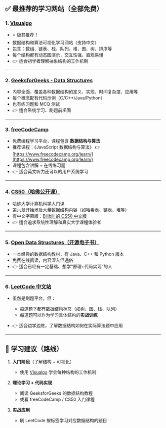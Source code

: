 ## ✅ 最推荐的学习网站（全部免费）

### 1. [Visualgo](https://visualgo.net/zh)

* ⭐ 极其推荐！
* 数据结构和算法可视化学习网站（支持中文）
* 包含：数组、链表、栈、队列、堆、图、树、排序等
* 每个结构都有动态图演示，交互性强、直观易懂
* 👉 适合初学者理解抽象结构的工作机制

---

### 2. [GeeksforGeeks - Data Structures](https://www.geeksforgeeks.org/data-structures/)

* 内容全面，覆盖各种数据结构的定义、实现、时间复杂度、应用等
* 每个概念配有代码示例（C/C++/Java/Python）
* 也有练习题和 MCQ 测试
* 👉 适合系统学习、刷题前巩固

---

### 3. [freeCodeCamp](https://www.freecodecamp.org/)

* 免费编程学习平台，课程包含 **数据结构与算法**
* 推荐课程：《JavaScript 数据结构与算法》
  👉 [https://www.freecodecamp.org/learn/](https://www.freecodecamp.org/learn/)
* 课程包含讲解 + 在线练习题
* 👉 适合英文听力还可以的用户系统学习

---

### 4. [CS50（哈佛公开课）](https://cs50.harvard.edu/x/)

* 哈佛大学计算机科学入门课
* 第六章开始涉及大量数据结构内容（如哈希表、链表、堆等）
* 有中文字幕版：[Bilibili 的 CS50 中文版](https://www.bilibili.com/video/BV1PE411A7CV)
* 👉 适合追求系统性理解和真实大学课程体验者

---

### 5. [Open Data Structures（开源电子书）](https://opendatastructures.org/)

* 一本经典的数据结构教材，有 Java、C++ 和 Python 版本
* 免费在线阅读，内容深入但通俗
* 👉 适合已经有一定基础、想学“原理+代码实现”的人

---

### 6. [LeetCode 中文站](https://leetcode.cn/)

* 虽然是刷题平台，但：

  * 每道题下都有数据结构标签（如树、图、栈、队列）
  * 每道题可以作为学习具体结构的**实战训练**
* 👉 适合边学边练，了解数据结构如何在实际算法题中应用

---

## 🧠 学习建议（路线）

1. **入门阶段**（了解结构 + 可视化）

   * 使用 [Visualgo](https://visualgo.net/zh) 学会每种结构的工作机制

2. **理论学习 + 代码实现**

   * 阅读 GeeksforGeeks 的数据结构教程
   * 或看 freeCodeCamp / CS50 入门课程

3. **实战应用**

   * 刷 LeetCode 按标签学习对应数据结构的题目
